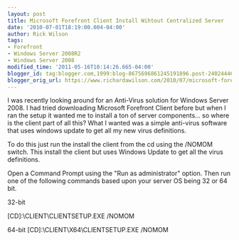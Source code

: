 ```yaml
---
layout: post
title: Microsoft Forefront Client Install Wihtout Centralized Server
date: '2010-07-01T18:19:00.004-04:00'
author: Rick Wilson
tags:
- Forefront
- Windows Server 2008R2
- Windows Server 2008
modified_time: '2011-05-16T10:14:26.665-04:00'
blogger_id: tag:blogger.com,1999:blog-8675696861245191896.post-2402444649535077308
blogger_orig_url: https://www.richardawilson.com/2010/07/microsoft-forefront-client-install.html
---
```


I was recently looking around for an Anti-Virus solution for Windows Server 2008.  I had tried downloading Microsoft Forefront Client before but when I ran the setup it wanted me to install a ton of server components... so where is the client part of all this?  What I wanted was a simple anti-virus software that uses windows update to get all my new virus definitions.

To do this just run the install the client from the cd using the /NOMOM switch.  This install the client but uses Windows Update to get all the virus definitions.

Open a Command Prompt using the "Run as administrator" option.  Then run one of the following commands based upon your server OS being 32 or 64 bit.

32-bit

[CD]:\CLIENT\CLIENTSETUP.EXE /NOMOM

64-bit
[CD]:\CLIENT\X64\CLIENTSETUP.EXE /NOMOM

